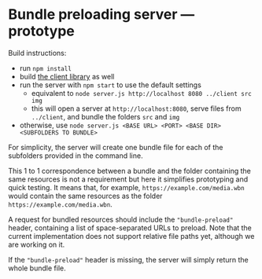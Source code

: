 # Bundle preloading server — prototype

Build instructions:

* run `npm install`
* build [the client library](../client) as well
* run the server with `npm start` to use the default settings
  - equivalent to `node server.js http://localhost 8080 ../client src img`
  - this will open a server at `http://localhost:8080`, serve files from `../client`, and bundle the folders `src` and `img`
* otherwise, use `node server.js <BASE URL> <PORT> <BASE DIR> <SUBFOLDERS TO BUNDLE>`

For simplicity, the server will create one bundle file for each of the subfolders provided in the command line.

This 1 to 1 correspondence between a bundle and the folder containing the same resources is not a requirement but here it simplifies prototyping and quick testing. It means that, for example, `https://example.com/media.wbn` would contain the same resources as the folder `https://example.com/media.wbn`.

A request for bundled resources should include the `"bundle-preload"` header, containing a list of space-separated URLs to preload.  Note that the current implementation does not support relative file paths yet, although we are working on it.

If the `"bundle-preload"` header is missing, the server will simply return the whole bundle file.
